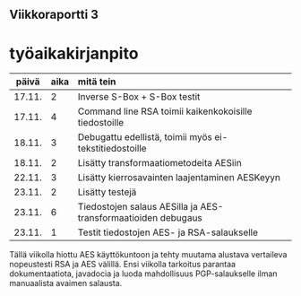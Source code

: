 ## Viikkoraportti 3

# työaikakirjanpito
| päivä | aika | mitä tein  |
| :----:|:-----| :-----|
| 17.11. | 2   | Inverse S-Box + S-Box testit |
| 17.11. | 4   | Command line RSA toimii kaikenkokoisille tiedostoille |
| 18.11. | 3   | Debugattu edellistä, toimii myös ei-tekstitiedostoille |
| 18.11. | 2   | Lisätty transformaatiometodeita AESiin |
| 22.11. | 3   | Lisätty kierrosavainten laajentaminen AESKeyyn |
| 23.11. | 2   | Lisätty testejä |
| 23.11. | 6   | Tiedostojen salaus AESilla ja AES-transformaatioiden debugaus |
| 23.11. | 1   | Testit tiedostojen AES- ja RSA-salaukselle |

Tällä viikolla hiottu AES käyttökuntoon ja tehty muutama alustava vertaileva nopeustesti RSA ja AES välillä. Ensi viikolla tarkoitus parantaa dokumentaatiota, javadocia ja luoda mahdollisuus PGP-salaukselle ilman manuaalista avaimen salausta.

